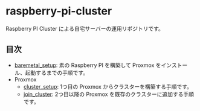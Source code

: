 # raspberry-pi-cluster

Raspberry PI Cluster による自宅サーバーの運用リポジトリです。

## 目次

- [baremetal_setup](./baremetal_setup/README.md): 素の Raspberry PI を構築して Proxmox をインストール、起動するまでの手順です。
- Proxmox
  - [cluster_setup](./proxmox_setup/cluster_setup/README.md): 1つ目の Proxmox からクラスターを構築する手順です。
  - [join_cluster](./proxmox_setup/join_cluster/README.md): 2つ目以降の Proxmox を既存のクラスターに追加する手順です。

